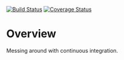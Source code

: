 [![Build Status](https://travis-ci.org/dsulli99/perfecto.svg?branch=master)](https://travis-ci.org/dsulli99/perfecto) [![Coverage Status](https://coveralls.io/repos/github/dsulli99/perfecto/badge.svg?branch=master)](https://coveralls.io/github/dsulli99/perfecto?branch=master)

# Overview

Messing around with continuous integration.
